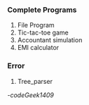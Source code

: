 ### Complete Programs
1.  File Program
2.  Tic-tac-toe game
3.  Accountant simulation
4.  EMI calculator
### Error
1.  Tree_parser

*-codeGeek1409*
